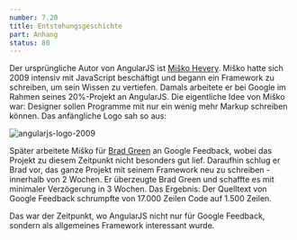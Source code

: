 ```yaml
---
number: 7.20
title: Entstehungsgeschichte
part: Anhang
status: 80
---
```


Der ursprüngliche Autor von AngularJS ist [Miško Hevery](https://twitter.com/mhevery). Miško hatte sich 2009 intensiv mit JavaScript beschäftigt und begann ein Framework zu schreiben, um sein Wissen zu vertiefen. Damals arbeitete er bei Google im Rahmen seines 20%-Projekt an AngularJS. Die eigentliche Idee von Miško war: Designer sollen Programme mit nur ein wenig mehr Markup schreiben können. Das anfängliche Logo sah so aus:

![angularjs-logo-2009](../images/screenshots/angularjs-logo-2009.png)

Später arbeitete Miško für [Brad Green](https://twitter.com/bradlygreen) an Google Feedback, wobei das Projekt zu diesem Zeitpunkt nicht besonders gut lief. Daraufhin schlug er Brad vor, das ganze Projekt mit seinem Framework neu zu schreiben - innerhalb von 2 Wochen. Er überzeugte Brad Green und schaffte es mit minimaler Verzögerung in 3 Wochen. Das Ergebnis: Der Quelltext von Google Feedback schrumpfte von 17.000 Zeilen Code auf 1.500 Zeilen.

Das war der Zeitpunkt, wo AngularJS nicht nur für Google Feedback, sondern als allgemeines Framework interessant wurde.
